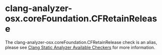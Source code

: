 clang-analyzer-osx.coreFoundation.CFRetainRelease
=================================================

The clang-analyzer-osx.coreFoundation.CFRetainRelease check is an alias,
please see
[Clang Static Analyzer Available Checkers](https://clang.llvm.org/docs/analyzer/checkers.html#osx-corefoundation-cfretainrelease)
for more information.
